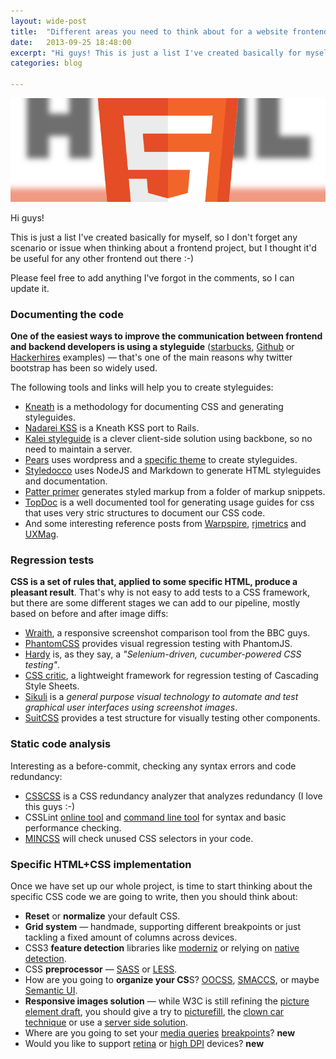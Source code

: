 ```yaml
---
layout: wide-post
title:  "Different areas you need to think about for a website frontend - [Work in progress]"
date:   2013-09-25 18:48:00
excerpt: "Hi guys! This is just a list I've created basically for myself, so I"
categories: blog

---
```


<p><img class="full-width-image" src="/images/html5_web_areas.png" /></p>

Hi guys!

This is just a list I've created basically for myself, so I don't forget any scenario or issue when thinking about a frontend project, but I thought it'd be useful for any other frontend out there :-)

Please feel free to add anything I've forgot in the comments, so I can update it.


### Documenting the code

**One of the easiest ways to improve the communication between frontend and backend developers is using a styleguide** ([starbucks](http://bit.ly/Yicgb2), [Github](http://bit.ly/17XbvIZ) or [Hackerhires](http://bit.ly/1gWYBmi) examples) — that's one of the main reasons why twitter bootstrap has been so widely used.

The following tools and links will help you to create styleguides:

* [Kneath](http://warpspire.com/kss/) is a methodology for documenting CSS and generating styleguides.
* [Nadarei KSS]( http://nadarei.co/nkss-rails) is a Kneath KSS port to Rails.
* [Kalei styleguide](http://kaleistyleguide.com/) is a clever client-side solution using backbone, so no need to maintain a server.
* [Pears](http://pea.rs/) uses wordpress and a [specific theme](https://github.com/simplebits/Pears) to create styleguides.
* [Styledocco](http://jacobrask.github.com/styledocco/) uses NodeJS and Markdown to generate HTML styleguides and documentation.
* [Patter primer](https://github.com/adactio/Pattern-Primer) generates styled markup from a folder of markup snippets.
* [TopDoc](https://github.com/topcoat/topdoc) is a well documented tool for generating usage guides for css that uses very stric structures to document our CSS code.
* And some interesting reference posts from [Warpspire](http://warpspire.com/posts/kss/), [rjmetrics](http://blog.rjmetrics.com/2012/02/20/our-living-style-guide-writing-maintainable-htmlcss/#.Ul1ZBGR9DFQ) and [UXMag](http://uxmag.com/articles/anchoring-your-design-language-in-a-live-style-guide).


### Regression tests

**CSS is a set of rules that, applied to some specific HTML, produce a pleasant result**. That's why is not easy to add tests to a CSS framework, but there are some different stages we can add to our pipeline, mostly based on before and after image diffs:

* [Wraith](https://github.com/bbc-news/wraith), a responsive screenshot comparison tool from the BBC guys.
* [PhantomCSS](https://github.com/Huddle/PhantomCSS) provides visual regression testing with PhantomJS.
* [Hardy](https://github.com/thingsinjars/Hardy) is, as they say, a *"Selenium-driven, cucumber-powered CSS testing"*.
* [CSS critic](http://cburgmer.github.io/csscritic/), a lightweight framework for regression testing of Cascading Style Sheets.
* [Sikuli](http://www.sikuli.org/) is a *general purpose visual technology to automate and test graphical user interfaces using screenshot images*.
* [SuitCSS](https://github.com/suitcss/test) provides a test structure for visually testing other components.

### Static code analysis

Interesting as a before-commit, checking any syntax errors and code redundancy:

* [CSSCSS](http://zmoazeni.github.io/csscss/) is a CSS redundancy analyzer that analyzes redundancy (I love this guys :-)
* CSSLint [online tool](http://csslint.net/) and [command line tool](https://github.com/stubbornella/csslint/wiki/Command-line-interface) for syntax and basic performance checking.
* [MINCSS](https://github.com/peterbe/mincss) will check unused CSS selectors in your code.


### Specific HTML+CSS implementation

Once we have set up our whole project, is time to start thinking about the specific CSS code we are going to write, then you should think about:

* **Reset** or **normalize** your default CSS.
* **Grid system** — handmade, supporting different breakpoints or just tackling a fixed amount of columns across devices.
* CSS3 **feature detection** libraries like [moderniz](http://modernizr.com/) or relying on [native detection](http://dev.opera.com/articles/view/native-css-feature-detection-via-the-supports-rule/).
* CSS **preprocessor** — [SASS](http://sass-lang.com/) or [LESS](http://lesscss.org/).
* How are you going to **organize your CS**S? [OOCSS](https://github.com/stubbornella/oocss/tree/master/oocss), [SMACCS](http://smacss.com/), or maybe [Semantic UI](http://bit.ly/1fmXi1H).
* **Responsive images solution** — while W3C is still refining the [picture element draft](http://picture.responsiveimages.org/), you should give a try to [picturefill](https://github.com/scottjehl/picturefill), the [clown car technique](http://coding.smashingmagazine.com/2013/06/02/clown-car-technique-solving-for-adaptive-images-in-responsive-web-design/) or use a [server side solution](http://www.hongkiat.com/blog/serving-responsive-images/).
* Where are you going to set your [media queries](http://bit.ly/188oUBo) [breakpoints](http://bit.ly/188oPNR)? **new**
* Would you like to support [retina](http://bit.ly/15zBP1b) or [high DPI](http://retina-images.complexcompulsions.com/) devices? **new**
